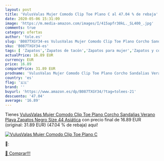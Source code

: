 ```yaml
---
layout: post
title: 'VulusValas Mujer Comodo Clip Toe Plano C al 47.04 % de rebaja'
date: 2020-05-06 15:31:09
image: 'https://m.media-amazon.com/images/I/415apfr30kL._SL400_.jpg'
comments: true
category: ofertas
author: 'tole.es'
slug: 'B087TXGY34-es VulusValas Mujer Comodo Clip Toe Plano Corcho Sandalias...'
sku: 'B087TXGY34-es'
tags: [ 'Zapatos','Zapatos de tacón','Zapatos para mujer','Zapatos y complementos','zapatos', ]
actualPrice: 16.89 EUR
currency: EUR
price: 16.89
comparePrice: 31.89 EUR
prodname: 'VulusValas Mujer Comodo Clip Toe Plano Corcho Sandalias Verano Playa Zapatos Negro Size 44 Asiática'
country: 'es'
flag: '🇪🇸'
brand: ''
buyurl: 'https://www.amazon.es/dp/B087TXGY34/?tag=tolees-21'
descuento: '47.04'
average: '16.89'
---
```


Tienes [VulusValas Mujer Comodo Clip Toe Plano Corcho Sandalias Verano Playa Zapatos Negro Size 44 Asiática](https://www.amazon.es/dp/B087TXGY34/?tag=tolees-21) con precio final de  16.89 EUR (original: 31.89 EUR) (47.04 %  de rebaja) aqui!

[![VulusValas Mujer Comodo Clip Toe Plano C](https://m.media-amazon.com/images/I/415apfr30kL._SL400_.jpg)](https://www.amazon.es/dp/B087TXGY34/?tag=tolees-21)

🔎:


[🛒 Comprar!!!](https://www.amazon.es/dp/B087TXGY34/?tag=tolees-21)
